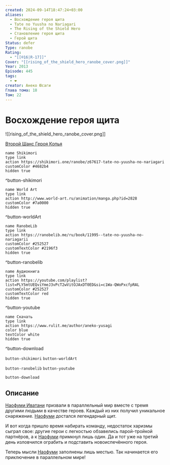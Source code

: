 ```yaml
---
created: 2024-09-14T18:47:24+03:00
aliases:
  - Восхождение героя щита
  - Tate no Yuusha no Nariagari
  - The Rising of the Shield Hero
  - Становление героя щита
  - Герой щита
Status: defer
Type: ranobe
Rating:
  - "[[®️16|R-17]]"
Cover: "[[rising_of_the_shield_hero_ranobe_cover.png]]"
Year: 2013
Episode: 445
tags:
  - ❤
creator: Анеко Юсаги
Глава тома: 18
Том: 22
---
```


# Восхождение героя щита

![[rising_of_the_shield_hero_ranobe_cover.png]]

[Второй Шанс Героя Копья](https://www.rulit.me/author/aneko-yusagi/vtoroj-shans-geroya-kopya-download-630253.html)

```button
name Shikimori
type link
action https://shikimori.one/ranobe/z67617-tate-no-yuusha-no-nariagari
customColor #4682b4
hidden true
```
^button-shikimori

```button
name World Art
type link
action http://www.world-art.ru/animation/manga.php?id=2828
customColor #7a0000
hidden true
```
^button-worldArt

```button
name RanobeLib
type link
action https://ranobelib.me/ru/book/11995--tate-no-yuusha-no-nariagarii
customColor #252527
customTextColor #2196f3
hidden true
```
^button-ranobelib

```button
name Аудиокнига
type link
action https://youtube.com/playlist?list=PLY5mtUEQviYmeJ3vPcT2wVitOJAxDT0ED&si=c1Wa-QWoPxcfpRAL
customColor #252527
customTextColor red
hidden true
```
^button-youtube

```button
name Скачать
type link
action https://www.rulit.me/author/aneko-yusagi
color blue
textColor white
hidden true
```
^button-download

`button-shikimori` `button-worldArt`

`button-ranobelib` `button-youtube`

`button-download`


## Описание

[Наофуми Иватани](https://shikimori.one/characters/112891-naofumi-iwatani) призвали в параллельный мир вместе с тремя другими людьми в качестве героев. Каждый из них получил уникальное снаряжение. [Наофуми](https://shikimori.one/characters/112891-naofumi-iwatani) достался легендарный щит.

И вот когда пришло время набирать команду, недостаток харизмы сыграл свое: другие герои с легкостью обзавелись парой-тройкой партнёров, а к [Наофуми](https://shikimori.one/characters/112891-naofumi-iwatani) примкнул лишь один. Да и тот уже на третий день изловчился ограбить и подставить новоиспечённого героя.

Теперь мысли [Наофуми](https://shikimori.one/characters/112891-naofumi-iwatani) заполнены лишь местью. Так начинается его приключение в параллельном мире!
